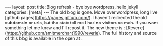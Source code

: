 \--- layout: post title: Blog refresh - bye bye wordpress, hello jekyll categories: \[meta\] --- The old blog is gone. Move over wordpress, long live \[github pages\](https://pages.github.com/). I haven't redirected the old subdomain or urls, but the stats tell me I had no visitors so meh. If you want something let me know and I'll repost it. The new theme is : \[Reverie\](https://github.com/amitmerchant1990/reverie). The full history and source of this blog is available in the open at .